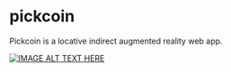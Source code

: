 # pickcoin

Pickcoin is a locative indirect augmented reality web app.

[![IMAGE ALT TEXT HERE](https://irational.org/inari/pickcoin/alexscreenshot.png)](https://www.youtube.com/watch?v=67Qd91LgiZw)
